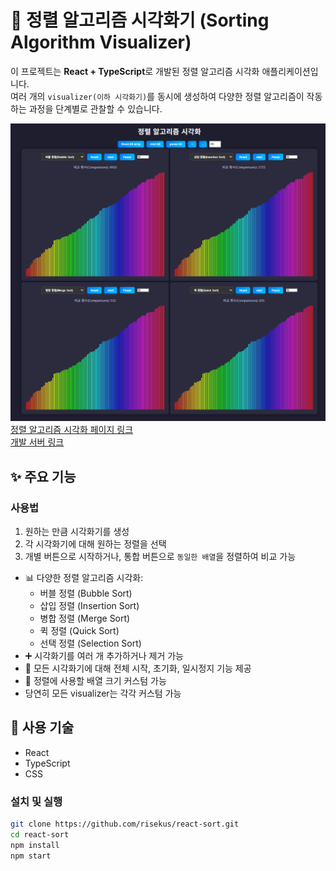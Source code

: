 # 🔢 정렬 알고리즘 시각화기 (Sorting Algorithm Visualizer)

이 프로젝트는 **React + TypeScript**로 개발된 정렬 알고리즘 시각화 애플리케이션입니다.  
여러 개의 `visualizer(이하 시각화기)`를 동시에 생성하여 다양한 정렬 알고리즘이 작동하는 과정을 단계별로 관찰할 수 있습니다.

![Demo Screenshot](./public/screenshot.png)  
[정렬 알고리즘 시각화 페이지 링크](https://uisin.net/dev/react-sort)  
[개발 서버 링크](https://uisin.net/dev/)

## ✨ 주요 기능

### 사용법  
1. 원하는 만큼 시각화기를 생성
2. 각 시각화기에 대해 원하는 정렬을 선택
3. 개별 버튼으로 시작하거나, 통합 버튼으로 `동일한 배열`을 정렬하여 비교 가능

- 📊 다양한 정렬 알고리즘 시각화:
  - 버블 정렬 (Bubble Sort)
  - 삽입 정렬 (Insertion Sort)
  - 병합 정렬 (Merge Sort)
  - 퀵 정렬 (Quick Sort)
  - 선택 정렬 (Selection Sort)
- ➕ 시각화기를 여러 개 추가하거나 제거 가능
- 🔁 모든 시각화기에 대해 전체 시작, 초기화, 일시정지 기능 제공
- 🔢 정렬에 사용할 배열 크기 커스텀 가능
- 당연히 모든 visualizer는 각각 커스텀 가능

## 🧩 사용 기술

- React
- TypeScript
- CSS

### 설치 및 실행

```sh
git clone https://github.com/risekus/react-sort.git
cd react-sort
npm install
npm start
